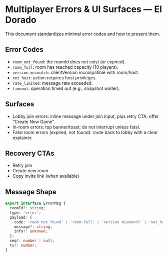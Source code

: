 # Multiplayer Errors & UI Surfaces — El Dorado

This document standardizes minimal error codes and how to present them.

## Error Codes

- `room_not_found`: the roomId does not exist (or expired).
- `room_full`: room has reached capacity (10 players).
- `version_mismatch`: clientVersion incompatible with room/host.
- `not_host`: action requires host privileges.
- `rate_limited`: message rate exceeded.
- `timeout`: operation timed out (e.g., snapshot waiter).

## Surfaces

- Lobby join errors: inline message under join input, plus retry CTA; offer “Create New Game”.
- In-room errors: top banner/toast; do not interrupt unless fatal.
- Fatal room errors (expired, not found): route back to lobby with a clear explainer.

## Recovery CTAs

- Retry join
- Create new room
- Copy invite link (when available)

## Message Shape

```ts
export interface ErrorMsg {
  roomId?: string;
  type: 'error';
  payload: {
    code: 'room_not_found' | 'room_full' | 'version_mismatch' | 'not_host' | 'rate_limited' | 'timeout' | string;
    message?: string;
    info?: unknown;
  };
  seq?: number | null;
  ts?: number;
}
```
